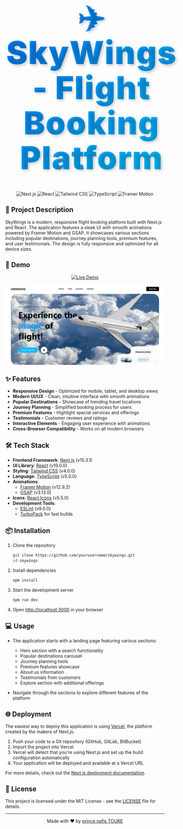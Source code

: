 <div align="center">

<h1 style="font-size: 6rem; font-weight: 900; margin: 2rem 0; padding: 1rem; color: #0055ff; background: linear-gradient(135deg, #0070f3, #00c6ff); -webkit-background-clip: text; -webkit-text-fill-color: transparent; text-shadow: 4px 4px 8px rgba(0,0,0,0.2); letter-spacing: 2px; line-height: 1.1; transform: scale(1.05); display: inline-block;">✈️ SkyWings - Flight Booking Platform</h1>

<p align="center">
  <img src="https://img.shields.io/badge/Next.js-15.3.1-black?style=for-the-badge&logo=next.js" alt="Next.js" />
  <img src="https://img.shields.io/badge/React-19.0.0-blue?style=for-the-badge&logo=react" alt="React" />
  <img src="https://img.shields.io/badge/TailwindCSS-4.0.0-38B2AC?style=for-the-badge&logo=tailwind-css" alt="Tailwind CSS" />
  <img src="https://img.shields.io/badge/TypeScript-5.0.0-3178C6?style=for-the-badge&logo=typescript" alt="TypeScript" />
  <img src="https://img.shields.io/badge/Framer_Motion-12.9.2-0055FF?style=for-the-badge&logo=framer" alt="Framer Motion" />
</p>

</div>

## 📝 Project Description

SkyWings is a modern, responsive flight booking platform built with Next.js and React. The application features a sleek UI with smooth animations powered by Framer Motion and GSAP. It showcases various sections including popular destinations, journey planning tools, premium features, and user testimonials. The design is fully responsive and optimized for all device sizes.

## 🚀 Demo

<div align="center">

[![Live Demo](https://img.shields.io/badge/Live_Demo-Visit_Site-brightgreen?style=for-the-badge&logo=vercel)](https://your-deployment-url.com)

<img src="/public/git_repo/the real one.png" alt="SkyWings Demo" width="600" />

</div>

## ✨ Features

- **Responsive Design** - Optimized for mobile, tablet, and desktop views
- **Modern UI/UX** - Clean, intuitive interface with smooth animations
- **Popular Destinations** - Showcase of trending travel locations
- **Journey Planning** - Simplified booking process for users
- **Premium Features** - Highlight special services and offerings
- **Testimonials** - Customer reviews and ratings
- **Interactive Elements** - Engaging user experience with animations
- **Cross-Browser Compatibility** - Works on all modern browsers

## 🛠️ Tech Stack

- **Frontend Framework**: [Next.js](https://nextjs.org/) (v15.3.1)
- **UI Library**: [React](https://reactjs.org/) (v19.0.0)
- **Styling**: [Tailwind CSS](https://tailwindcss.com/) (v4.0.0)
- **Language**: [TypeScript](https://www.typescriptlang.org/) (v5.0.0)
- **Animations**:
  - [Framer Motion](https://www.framer.com/motion/) (v12.9.2)
  - [GSAP](https://greensock.com/gsap/) (v3.13.0)
- **Icons**: [React Icons](https://react-icons.github.io/react-icons/) (v5.5.0)
- **Development Tools**:
  - [ESLint](https://eslint.org/) (v9.0.0)
  - [TurboPack](https://turbo.build/pack) for fast builds

## 📦 Installation

1. Clone the repository
   ```bash
   git clone https://github.com/yourusername/skywings.git
   cd skywings
   ```

2. Install dependencies
   ```bash
   npm install
   ```

3. Start the development server
   ```bash
   npm run dev
   ```

4. Open [http://localhost:3000](http://localhost:3000) in your browser

## 💻 Usage

- The application starts with a landing page featuring various sections:
  - Hero section with a search functionality
  - Popular destinations carousel
  - Journey planning tools
  - Premium features showcase
  - About us information
  - Testimonials from customers
  - Explore section with additional offerings

- Navigate through the sections to explore different features of the platform

## 🌐 Deployment

The easiest way to deploy this application is using [Vercel](https://vercel.com), the platform created by the makers of Next.js.

1. Push your code to a Git repository (GitHub, GitLab, BitBucket)
2. Import the project into Vercel
3. Vercel will detect that you're using Next.js and set up the build configuration automatically
4. Your application will be deployed and available at a Vercel URL

For more details, check out the [Next.js deployment documentation](https://nextjs.org/docs/app/building-your-application/deploying).

## 📄 License

This project is licensed under the MIT License - see the [LICENSE](LICENSE) file for details.

---

<div align="center">

Made with ❤️ by [prince nafis TOURE](https://github.com/nafis589)

</div>
